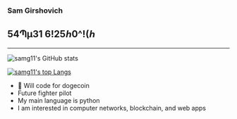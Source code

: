 ### Sam Girshovich

## 54Պµ31 6!25ℎ0^!(ℎ

<!--
**samg11/samg11** is a ✨ _special_ ✨ repository because its `README.md` (this file) appears on your GitHub profile.
-->
---

![samg11's GitHub stats](https://github-readme-stats.vercel.app/api?username=samg11&theme=prussian&show_icons=true)


[![samg11's top Langs](https://github-readme-stats.vercel.app/api/top-langs/?username=samg11&theme=prussian&layout=compact)](https://github.com/anuraghazra/github-readme-stats)


- 🌙 Will code for dogecoin
- Future fighter pilot
- My main language is python
- I am interested in computer networks, blockchain, and web apps

